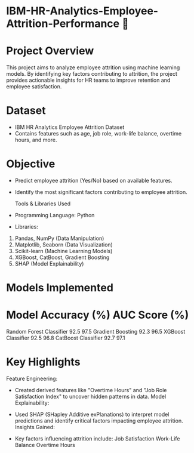 # IBM-HR-Analytics-Employee-Attrition-Performance 🚀

# Project Overview
This project aims to analyze employee attrition using machine learning models. By identifying key factors contributing to attrition, the project provides actionable insights for HR teams to improve retention and employee satisfaction.

# Dataset
* IBM HR Analytics Employee Attrition Dataset
* Contains features such as age, job role, work-life balance, overtime hours, and more.
  
# Objective
* Predict employee attrition (Yes/No) based on available features.
* Identify the most significant factors contributing to employee attrition.

  Tools & Libraries Used
* Programming Language: Python
* Libraries:
1) Pandas, NumPy (Data Manipulation)
2) Matplotlib, Seaborn (Data Visualization)
3) Scikit-learn (Machine Learning Models)
4) XGBoost, CatBoost, Gradient Boosting
5) SHAP (Model Explainability)

  # Models Implemented
# Model	                     Accuracy (%)     AUC Score (%)
Random Forest Classifier	   92.5	            97.5
Gradient Boosting	           92.3	            96.5
XGBoost Classifier	         92.5	            96.8
CatBoost Classifier	         92.7	            97.1

# Key Highlights
Feature Engineering:

* Created derived features like "Overtime Hours" and "Job Role Satisfaction Index" to uncover hidden patterns in data.
Model Explainability:

* Used SHAP (SHapley Additive exPlanations) to interpret model predictions and identify critical factors impacting employee attrition.
Insights Gained:

* Key factors influencing attrition include:
  Job Satisfaction
  Work-Life Balance
  Overtime Hours
